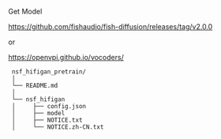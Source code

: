 Get Model

https://github.com/fishaudio/fish-diffusion/releases/tag/v2.0.0

 or 
 
 https://openvpi.github.io/vocoders/
 
     nsf_hifigan_pretrain/
     │
     └── README.md
     │
     └── nsf_hifigan
     │     ├── config.json
     │     ├── model
     │     ├── NOTICE.txt
     │     └── NOTICE.zh-CN.txt
